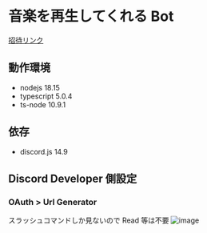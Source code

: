 # 音楽を再生してくれる Bot

[招待リンク](https://discord.com/api/oauth2/authorize?client_id=1097470836711100446&permissions=0&scope=bot%20applications.commands)

## 動作環境
- nodejs 18.15
- typescript 5.0.4
- ts-node 10.9.1

## 依存
- discord.js 14.9

## Discord Developer 側設定

### OAuth > Url Generator
スラッシュコマンドしか見ないので Read 等は不要
![image](https://user-images.githubusercontent.com/20591351/233255560-ef8e1cd1-0fa3-4762-9b2f-0fd8f57c86c5.png)
